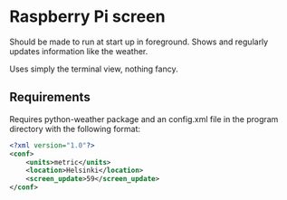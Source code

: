 # Raspberry Pi screen

Should be made to run at start up in foreground. Shows and regularly updates information like the weather.

Uses simply the terminal view, nothing fancy.

## Requirements

Requires python-weather package and an config.xml file in the program directory with the following format:

```xml
<?xml version="1.0"?>
<conf>
    <units>metric</units>
    <location>Helsinki</location>
    <screen_update>59</screen_update>
</conf>
```
